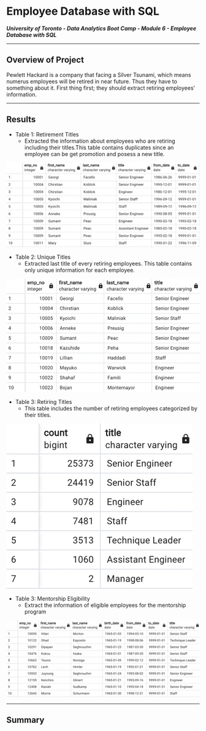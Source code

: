 # Employee Database with SQL

***University of Toronto - Data Analytics Boot Camp - Module 6 - Employee Database with SQL***

---

## Overview of Project

Pewlett Hackard is a company that facing a Silver Tsunami, which means numerus employees will be retired in near future. Thus they have to something about it. First thing first; they should extract retiring employees' information.

---

## Results

* Table 1: Retirement Titles
    * Extracted the information about employees who are retiring including their titles.This table contains duplicates since an employee can be get promotion and posess a new title.
  
![](/Resources/Table1.PNG)

* Table 2: Unique Titles
    * Extracted last title of every retiring employees. This table contains only unique information for each employee.
  
![](/Resources/Table2.PNG)

* Table 3: Retiring Titles
    * This table includes the number of retiring employees categorized by their titles.
  
![](/Resources/Table3.PNG)

* Table 3: Mentorship Eligibility
    * Extract the information of eligible employees for the mentorship program
  
![](/Resources/Table4.PNG)

---

## Summary
